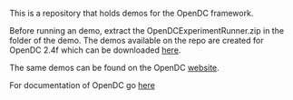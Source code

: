 This is a repository that holds demos for the OpenDC framework. 

Before running an demo, extract the OpenDCExperimentRunner.zip in the folder of the demo.
The demos available on the repo are created for OpenDC 2.4f which can be downloaded [here](https://github.com/atlarge-research/opendc/releases/tag/v2.4f).


The same demos can be found on the OpenDC [website](https://atlarge-research.github.io/opendc/docs/category/tutorials).

For documentation of OpenDC go [here](https://atlarge-research.github.io/opendc/docs/category/documentation)